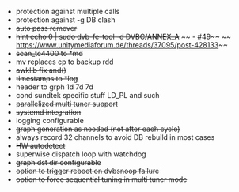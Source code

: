 - protection against multiple calls
- protection against -g DB clash
- ~~auto pass remover~~
- ~~hint echo 0 | sudo dvb-fe-tool -d DVBC/ANNEX_A~~
  ~~  - #49~~
  ~~  https://www.unitymediaforum.de/threads/37095/post-428133~~
- ~~scan_tc4400 to *md~~
- mv replaces cp to backup rdd
- ~~awklib fix and()~~
- ~~timestamps to *log~~
- header to grph 1d 7d 7d 
- cond sundtek specific stuff LD_PL and such
- ~~parallelized multi tuner support~~
- ~~systemd integration~~
- logging configurable
- ~~graph generation as needed (not after each cycle)~~
- always record 32 channels to avoid DB rebuild in most cases
- ~~HW autodetect~~
- superwise dispatch loop with watchdog
- ~~graph dst dir configurable~~
- ~~option to trigger reboot on dvbsnoop failure~~
- ~~option to force sequential tuning in multi tuner mode~~
